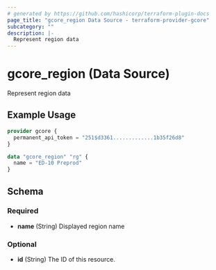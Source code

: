 ```yaml
---
# generated by https://github.com/hashicorp/terraform-plugin-docs
page_title: "gcore_region Data Source - terraform-provider-gcore"
subcategory: ""
description: |-
  Represent region data
---
```


# gcore_region (Data Source)

Represent region data

## Example Usage

```terraform
provider gcore {
  permanent_api_token = "251$d3361.............1b35f26d8"
}

data "gcore_region" "rg" {
  name = "ED-10 Preprod"
}
```

<!-- schema generated by tfplugindocs -->
## Schema

### Required

- **name** (String) Displayed region name

### Optional

- **id** (String) The ID of this resource.


